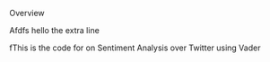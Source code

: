 Overview


Afdfs
hello the extra line

fThis is the code for on Sentiment Analysis over Twitter using Vader

